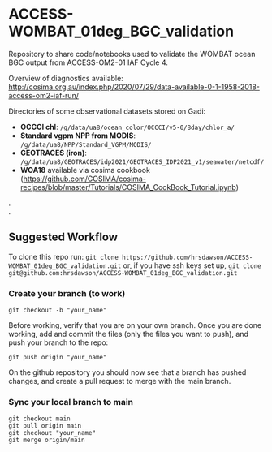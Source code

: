 # ACCESS-WOMBAT_01deg_BGC_validation

Repository to share code/notebooks used to validate the WOMBAT ocean BGC output from ACCESS-OM2-01 IAF Cycle 4. 

Overview of diagnostics available: http://cosima.org.au/index.php/2020/07/29/data-available-0-1-1958-2018-access-om2-iaf-run/

Directories of some observational datasets stored on Gadi:
- **OCCCI chl**: `/g/data/ua8/ocean_color/OCCCI/v5-0/8day/chlor_a/`
- **Standard vgpm NPP from MODIS**: `/g/data/ua8/NPP/Standard_VGPM/MODIS/`
- **GEOTRACES (iron)**: `/g/data/ua8/GEOTRACES/idp2021/GEOTRACES_IDP2021_v1/seawater/netcdf/`
- **WOA18** available via cosima cookbook (https://github.com/COSIMA/cosima-recipes/blob/master/Tutorials/COSIMA_CookBook_Tutorial.ipynb)

.    
.  

## Suggested Workflow
To clone this repo run: `git clone https://github.com/hrsdawson/ACCESS-WOMBAT_01deg_BGC_validation.git` or, if you have ssh keys set up, `git clone git@github.com:hrsdawson/ACCESS-WOMBAT_01deg_BGC_validation.git`

### Create your branch (to work)

`git checkout -b "your_name"`

Before working, verify that you are on your own branch. Once you are done working, add and commit the files (only the files you want to push), and push your branch to the repo:

`git push origin "your_name"`

On the github repository you should now see that a branch has pushed changes, and create a pull request to merge with the main branch.

### Sync your local branch to main

`git checkout main`  
`git pull origin main`  
`git checkout "your_name"`  
`git merge origin/main`  
